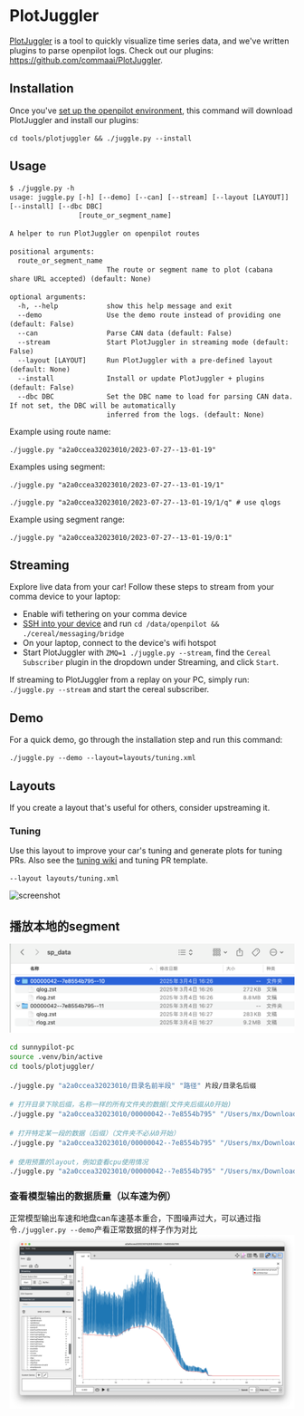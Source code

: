 # PlotJuggler

[PlotJuggler](https://github.com/facontidavide/PlotJuggler) is a tool to quickly visualize time series data, and we've written plugins to parse openpilot logs. Check out our plugins: https://github.com/commaai/PlotJuggler.

## Installation

Once you've [set up the openpilot environment](../README.md), this command will download PlotJuggler and install our plugins:

`cd tools/plotjuggler && ./juggle.py --install`

## Usage

```
$ ./juggle.py -h
usage: juggle.py [-h] [--demo] [--can] [--stream] [--layout [LAYOUT]] [--install] [--dbc DBC]
                 [route_or_segment_name]

A helper to run PlotJuggler on openpilot routes

positional arguments:
  route_or_segment_name
                        The route or segment name to plot (cabana share URL accepted) (default: None)

optional arguments:
  -h, --help            show this help message and exit
  --demo                Use the demo route instead of providing one (default: False)
  --can                 Parse CAN data (default: False)
  --stream              Start PlotJuggler in streaming mode (default: False)
  --layout [LAYOUT]     Run PlotJuggler with a pre-defined layout (default: None)
  --install             Install or update PlotJuggler + plugins (default: False)
  --dbc DBC             Set the DBC name to load for parsing CAN data. If not set, the DBC will be automatically
                        inferred from the logs. (default: None)

```

Example using route name:

`./juggle.py "a2a0ccea32023010/2023-07-27--13-01-19"`

Examples using segment:

`./juggle.py "a2a0ccea32023010/2023-07-27--13-01-19/1"`

`./juggle.py "a2a0ccea32023010/2023-07-27--13-01-19/1/q" # use qlogs`

Example using segment range:

`./juggle.py "a2a0ccea32023010/2023-07-27--13-01-19/0:1"`

## Streaming

Explore live data from your car! Follow these steps to stream from your comma device to your laptop:
- Enable wifi tethering on your comma device
- [SSH into your device](https://github.com/commaai/openpilot/wiki/SSH) and run `cd /data/openpilot && ./cereal/messaging/bridge`
- On your laptop, connect to the device's wifi hotspot
- Start PlotJuggler with `ZMQ=1 ./juggle.py --stream`, find the `Cereal Subscriber` plugin in the dropdown under Streaming, and click `Start`.

If streaming to PlotJuggler from a replay on your PC, simply run: `./juggle.py --stream` and start the cereal subscriber.

## Demo

For a quick demo, go through the installation step and run this command:

`./juggle.py --demo --layout=layouts/tuning.xml`

## Layouts

If you create a layout that's useful for others, consider upstreaming it.

### Tuning

Use this layout to improve your car's tuning and generate plots for tuning PRs. Also see the [tuning wiki](https://github.com/commaai/openpilot/wiki/Tuning) and tuning PR template.

`--layout layouts/tuning.xml`


![screenshot](https://i.imgur.com/cizHCH3.png)

## 播放本地的segment

![dir](./pic/dir.png)

```bash
cd sunnypilot-pc
source .venv/bin/active
cd tools/plotjuggler/

./juggle.py "a2a0ccea32023010/目录名前半段" "路径" 片段/目录名后缀

# 打开目录下除后缀，名称一样的所有文件夹的数据(文件夹后缀从0开始)
./juggle.py "a2a0ccea32023010/00000042--7e8554b795" "/Users/mx/Downloads/sp_data"

# 打开特定某一段的数据（后缀）（文件夹不必从0开始）
./juggle.py "a2a0ccea32023010/00000042--7e8554b795" "/Users/mx/Downloads/sp_data" 10

# 使用预置的layout，例如查看cpu使用情况
./juggle.py "a2a0ccea32023010/00000042--7e8554b795" "/Users/mx/Downloads/sp_data" 10 --layout=layouts/system_lag_debug.xml
```

### 查看模型输出的数据质量（以车速为例）
正常模型输出车速和地盘can车速基本重合，下图噪声过大，可以通过指令`./juggler.py --demo`产看正常数据的样子作为对比
![juggler](./pic/juggler.png)